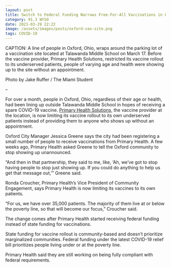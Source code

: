 ```yaml
---
layout: post
title: Switch to Federal Funding Narrows Free-For-All Vaccinations in Oxford
category: 91.3 WYSO
date: 2021-03-29 22:22
image: /assets/images/posts/oxford-vax-site.png
tags: COVID-19
---
```

CAPTION: A line of people in Oxford, Ohio, wraps around the parking lot of a vaccination site located at Talawanda Middle School on March 17. Before the vaccine provider, Primary Health Solutions, restricted its vaccine rollout to its underserved patients, people of varying age and health were showing up to the site without an appointment.

Photo by Jake Ruffer / The Miami Student

–

For over a month, people in Oxford, Ohio, regardless of their age or health, had been lining up outside Talawanda Middle School in hopes of receiving a spare COVID-19 vaccine. [Primary Health Solutions,](https://www.myprimaryhealthsolutions.org/) the vaccine provider at the location, is now limiting its vaccine rollout to its own underserved patients instead of providing them to anyone who shows up without an appointment.

Oxford City Manager Jessica Greene says the city had been registering a small number of people to receive vaccinations from Primary Health. A few weeks ago, Primary Health asked Greene to tell the Oxford community to stop showing up unannounced.

“And then in that partnership, they said to me, like, ‘Ah, we’ve got to stop having people to stop just showing up. If you could do anything to help us get that message out,’” Greene said.

Ronda Croucher, Primary Health’s Vice President of Community Engagement, says Primary Health is now limiting its vaccines to its own patients.

“For us, we have over 35,000 patients. The majority of them live at or below the poverty line, so that will become our focus,” Croucher said.

The change comes after Primary Health started receiving federal funding instead of state funding for vaccinations.

State funding for vaccine rollout is community-based and doesn’t prioritize marginalized communities. Federal funding under the latest COVID-19 relief bill prioritizes people living under or at the poverty line.

Primary Health said they are still working on being fully compliant with federal requirements.